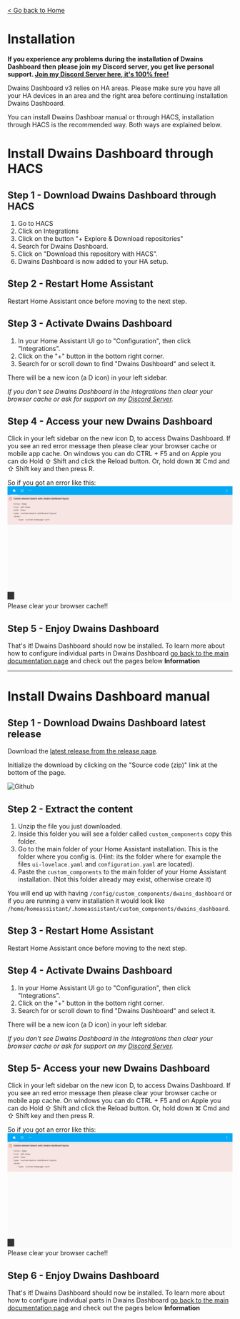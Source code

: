 [< Go back to Home](../index.md)

# Installation

**If you experience any problems during the installation of Dwains Dashboard then please join my Discord server, you get live personal support. [Join my Discord Server here, it's 100% free!](https://discord.gg/7yt64uX)**

Dwains Dashboard v3 relies on HA areas. Please make sure you have all your HA devices in an area and the right area before continuing installation Dwains Dashboard.

You can install Dwains Dashboar manual or through HACS, installation through HACS is the recommended way. Both ways are explained below.


# Install Dwains Dashboard through HACS

## Step 1 - Download Dwains Dashboard through HACS
1. Go to HACS
2. Click on Integrations
3. Click on the button "+ Explore & Download repositories"
4. Search for Dwains Dashboard.
5. Click on "Download this repository with HACS".
6. Dwains Dashboard is now added to your HA setup.

## Step 2 - Restart Home Assistant

Restart Home Assistant once before moving to the next step.

## Step 3 - Activate Dwains Dashboard

1. In your Home Assistant UI go to "Configuration", then click "Integrations".
2. Click on the "+" button in the bottom right corner.
3. Search for or scroll down to find "Dwains Dashboard" and select it.

There will be a new icon (a D icon) in your left sidebar.

*If you don't see Dwains Dashboard in the integrations then clear your browser cache or ask for support on my [Discord Server](https://discord.gg/7yt64uX).*

## Step 4 - Access your new Dwains Dashboard

Click in your left sidebar on the new icon D, to access Dwains Dashboard. If you see an red error message then please clear your browser cache or mobile app cache. On windows you can do CTRL + F5 and on Apple you can do Hold ⇧ Shift and click the Reload button. Or, hold down ⌘ Cmd and ⇧ Shift key and then press R.

So if you got an error like this:
<img src="../../images/card-load-error.png">
Please clear your browser cache!!

## Step 5 - Enjoy Dwains Dashboard

That's it! Dwains Dashboard should now be installed.
To learn more about how to configure individual parts in Dwains Dashboard [go back to the main documentation page](../index.md) and check out the pages below **Information**


---

# Install Dwains Dashboard manual

## Step 1 - Download Dwains Dashboard latest release

Download the [latest release from the release page](https://github.com/dwainscheeren/lovelace-dwains-theme/releases/latest).

Initialize the download by clicking on the "Source code (zip)" link at the bottom of the page.

![Github](../../images/getting-started/download-latest-release.png)

## Step 2 - Extract the content

1. Unzip the file you just downloaded.
2. Inside this folder you will see a folder called `custom_components` copy this folder.
3. Go to the main folder of your Home Assistant installation. This is the folder where you config is. (Hint: its the folder where for example the files `ui-lovelace.yaml` and `configuration.yaml` are located).
4. Paste the `custom_components` to the main folder of your Home Assistant installation. (Not this folder already may exist, otherwise create it)

You will end up with having `/config/custom_components/dwains_dashboard` or if you are running a venv installation it would look like `/home/homeassistant/.homeassistant/custom_components/dwains_dashboard`.

## Step 3 - Restart Home Assistant

Restart Home Assistant once before moving to the next step.

## Step 4 - Activate Dwains Dashboard

1. In your Home Assistant UI go to "Configuration", then click "Integrations".
2. Click on the "+" button in the bottom right corner.
3. Search for or scroll down to find "Dwains Dashboard" and select it.

There will be a new icon (a D icon) in your left sidebar.

*If you don't see Dwains Dashboard in the integrations then clear your browser cache or ask for support on my [Discord Server](https://discord.gg/7yt64uX).*

## Step 5- Access your new Dwains Dashboard

Click in your left sidebar on the new icon D, to access Dwains Dashboard. If you see an red error message then please clear your browser cache or mobile app cache. On windows you can do CTRL + F5 and on Apple you can do Hold ⇧ Shift and click the Reload button. Or, hold down ⌘ Cmd and ⇧ Shift key and then press R.

So if you got an error like this:
<img src="../../images/card-load-error.png">
Please clear your browser cache!!

## Step 6 - Enjoy Dwains Dashboard

That's it! Dwains Dashboard should now be installed.
To learn more about how to configure individual parts in Dwains Dashboard [go back to the main documentation page](../index.md) and check out the pages below **Information**